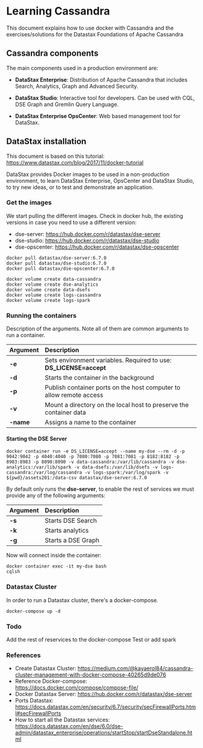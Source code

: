 # Learning Cassandra

This document explains how to use docker with Cassandra and the exercises/solutions for the Datastax Foundations of Apache Cassandra

## Cassandra components

The main components used in a production environment are:

* **DataStax Enterprise**: Distribution of Apache Cassandra that includes Search, Analytics, Graph and Advanced Security.

* **DataStax Studio**: Interactive tool for developers. Can be used with CQL, DSE Graph and Gremlin Query Language.

* **DataStax Enterprise OpsCenter**: Web based management tool for DataStax.

## DataStax installation

This document is based on this tutorial: https://www.datastax.com/blog/2017/11/docker-tutorial

DataStax provides Docker images to be used in a non-production environment, to learn DataStax Enterprise, OpsCenter and DataStax Studio, to try new ideas, or to test and demonstrate an application. 

### Get the images

We start pulling the different images. Check in docker hub, the existing versions in case you need to use a different version: 

* dse-server: https://hub.docker.com/r/datastax/dse-server 
* dse-studio: https://hub.docker.com/r/datastax/dse-studio
* dse-opscenter: https://hub.docker.com/r/datastax/dse-opscenter

```
docker pull datastax/dse-server:6.7.0
docker pull datastax/dse-studio:6.7.0
docker pull datastax/dse-opscenter:6.7.0

docker volume create data-cassandra
docker volume create dse-analytics
docker volume create data-dsefs
docker volume create logs-cassandra
docker volume create logs-spark
```

### Running the containers

Description of the arguments. Note all of them are common arguments to run a container.

| Argument   |  Description |
|----------|:------|
| **-e** | Sets environment variables. Required to use: **DS_LICENSE=accept** |
| **-d** | Starts the container in the background |
| **-p** | Publish container ports on the host computer to allow remote access |
| **-v** | Mount a directory on the local host to preserve the container data |
| **-name** | Assigns a name to the container |

#### Starting the DSE Server

```
docker container run -e DS_LICENSE=accept --name my-dse --rm -d -p 9042:9042 -p 4040:4040 -p 7080:7080 -p 7081:7081 -p 8182:8182 -p 8983:8983 -p 8090:8090 -v data-cassandra:/var/lib/cassandra -v dse-analytics:/var/lib/spark -v data-dsefs:/var/lib/dsefs -v logs-cassandra:/var/log/cassandra -v logs-spark:/var/log/spark -v ${pwd}/assets201:/data-csv datastax/dse-server:6.7.0 
```

By default only runs the **dse-server**, to enable the rest of services we must provide any of the following arguments:

| Argument   |  Description |
|----------|:------|
| **-s** | Starts DSE Search |
| **-k** | Starts analytics |
| **-g** | Starts a DSE Graph |

Now will connect inside the container:

```
docker container exec -it my-dse bash
cqlsh
```

### Datastax Cluster

In order to run a Datastax cluster, there's a docker-compose.

```
docker-compose up -d
```

### Todo

Add the rest of reservices to the docker-compose
Test or add spark

### References

* Create Datastax Cluster: https://medium.com/@kayaerol84/cassandra-cluster-management-with-docker-compose-40265d9de076
* Reference Docker-compose: https://docs.docker.com/compose/compose-file/
* Docker Datastax Server: https://hub.docker.com/r/datastax/dse-server
* Ports Datastax: https://docs.datastax.com/en/security/6.7/security/secFirewallPorts.html#secFirewallPorts
* How to start all the Datastax services: https://docs.datastax.com/en/dse/6.0/dse-admin/datastax_enterprise/operations/startStop/startDseStandalone.html
